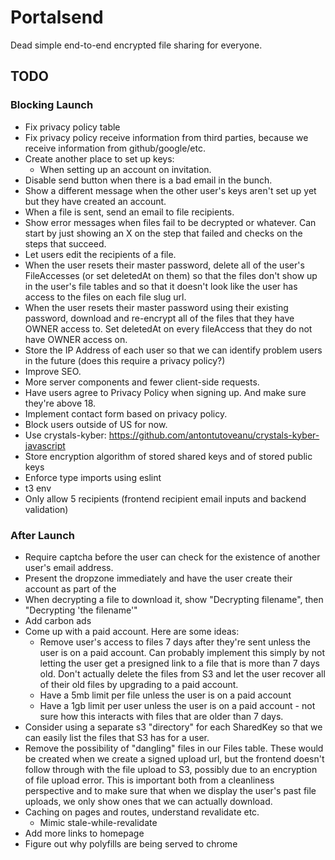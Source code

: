 # Portalsend

Dead simple end-to-end encrypted file sharing for everyone.

## TODO

### Blocking Launch

- Fix privacy policy table
- Fix privacy policy receive information from third parties, because we receive information from github/google/etc.
- Create another place to set up keys:
  - When setting up an account on invitation.
- Disable send button when there is a bad email in the bunch.
- Show a different message when the other user's keys aren't set up yet but they have created an account.
- When a file is sent, send an email to file recipients.
- Show error messages when files fail to be decrypted or whatever. Can start by just showing an X on the step that failed and checks on the steps that succeed.
- Let users edit the recipients of a file.
- When the user resets their master password, delete all of the user's FileAccesses (or set deletedAt on them) so that the files don't show up in the user's file tables and so that it doesn't look like the user has access to the files on each file slug url.
- When the user resets their master password using their existing password, download and re-encrypt all of the files that they have OWNER access to. Set deletedAt on every fileAccess that they do not have OWNER access on.
- Store the IP Address of each user so that we can identify problem users in the future (does this require a privacy policy?)
- Improve SEO.
- More server components and fewer client-side requests.
- Have users agree to Privacy Policy when signing up. And make sure they're above 18.
- Implement contact form based on privacy policy.
- Block users outside of US for now.
- Use crystals-kyber: https://github.com/antontutoveanu/crystals-kyber-javascript
- Store encryption algorithm of stored shared keys and of stored public keys
- Enforce type imports using eslint
- t3 env
- Only allow 5 recipients (frontend recipient email inputs and backend validation)

### After Launch

- Require captcha before the user can check for the existence of another user's email address.
- Present the dropzone immediately and have the user create their account as part of the
- When decrypting a file to download it, show "Decrypting filename", then "Decrypting 'the filename'"
- Add carbon ads
- Come up with a paid account. Here are some ideas:
  - Remove user's access to files 7 days after they're sent unless the user is on a paid account. Can probably implement this simply by not letting the user get a presigned link to a file that is more than 7 days old. Don't actually delete the files from S3 and let the user recover all of their old files by upgrading to a paid account.
  - Have a 5mb limit per file unless the user is on a paid account
  - Have a 1gb limit per user unless the user is on a paid account - not sure how this interacts with files that are older than 7 days.
- Consider using a separate s3 "directory" for each SharedKey so that we can easily list the files that S3 has for a user.
- Remove the possibility of "dangling" files in our Files table. These would be created when we create a signed upload url, but the frontend doesn't follow through with the file upload to S3, possibly due to an encryption of file upload error. This is important both from a cleanliness perspective and to make sure that when we display the user's past file uploads, we only show ones that we can actually download.
- Caching on pages and routes, understand revalidate etc.
  - Mimic stale-while-revalidate
- Add more links to homepage
- Figure out why polyfills are being served to chrome
